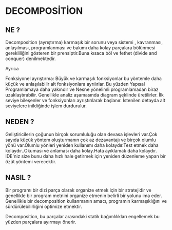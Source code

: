 
# DECOMPOSİTİON
## NE ?
Decomposition (ayrıştırma) karmaşık bir sorunu veya sistemi , kavranması, anlaşılması, programlanması ve bakımı daha kolay parçalara bölünmesi gerekliliğini gösteren bir prensiptir.Buna kısaca böl ve fethet (divide and conquer) denilmektedir.

Ayrıca

Fonksiyonel ayrıştırma: Büyük ve karmaşık fonksiyonlar bu yöntemle daha küçük ve anlaşılabilir alt fonksiyonlara ayrılırlar. Bu yüzden Yapısal Programlamaya daha yakındır ve Nesne yönelimli programlamadan biraz uzaklaştırabilir. Genellikle analiz aşamasında diagram şeklinde üretilirler. İlk seviye bileşenler ve fonksiyonları ayrıştırılarak başlanır. İstenilen detayda alt seviyelere inildiğinde işlem durdurulur.

## NEDEN ?

Geliştiricilerin çoğunun birçok sorumluluğu olan devasa işlevleri var.Çok sayıda küçük yöntem oluşturmanın çok az dezavantajı ve birçok olumlu yönü var.Olumlu yönleri yeniden kullanımı daha kolaydır.Test etmek daha kolaydır..Okuması ve anlaması daha kolay.Hata ayıklamak daha kolaydır.
 IDE'niz size bunu daha hızlı hale getirmek için yeniden düzenleme yapan bir özüt yöntemi verecektir.

## NASIL ?

 Bir programı bir dizi parça olarak organize etmek için bir stratejidir ve genellikle bir program metnini organize etmenin belirli bir yolunu ima eder. Genellikle bir decomposition kullanmanın amacı, programın karmaşıklığını ve sürdürülebilirliğini optimize etmektir.

Decomposition, bu parçalar arasındaki statik bağımlılıkları engellemek bu yüzden parçalara ayırmayı önerir.